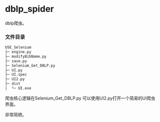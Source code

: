 # dblp_spider
dblp爬虫。
### 文件目录
```bash
USE_Selenium
├─ engine.py
├─ modifyBibName.py
├─ save.py
├─ Selenium_Get_DBLP.py
├─ UI.py
├─ UI.spec
├─ UI2.py
├─ dist
│  └─ UI.exe
```
爬虫核心逻辑在Selenium_Get_DBLP.py
可以使用UI2.py打开一个简易的UI爬虫界面。

非常简陋。
